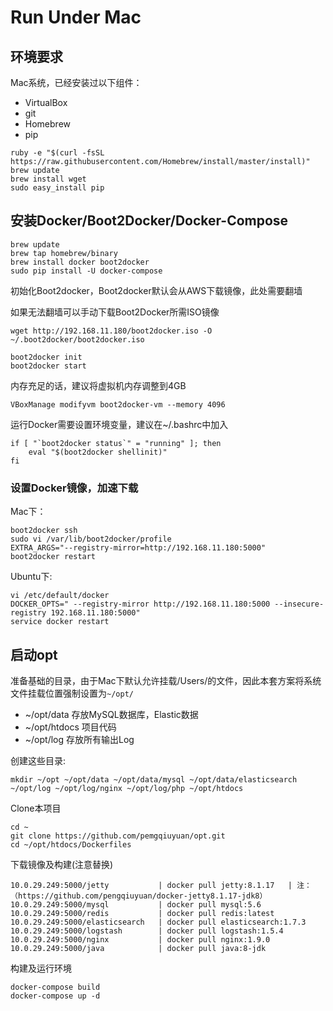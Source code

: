 # Run Under Mac

## 环境要求

Mac系统，已经安装过以下组件：

- VirtualBox
- git
- Homebrew
- pip

```
ruby -e "$(curl -fsSL https://raw.githubusercontent.com/Homebrew/install/master/install)"
brew update
brew install wget
sudo easy_install pip
```

## 安装Docker/Boot2Docker/Docker-Compose

```
brew update
brew tap homebrew/binary
brew install docker boot2docker
sudo pip install -U docker-compose
```


初始化Boot2docker，Boot2docker默认会从AWS下载镜像，此处需要翻墙

如果无法翻墙可以手动下载Boot2Docker所需ISO镜像

```
wget http://192.168.11.180/boot2docker.iso -O ~/.boot2docker/boot2docker.iso
```

```
boot2docker init
boot2docker start
```

内存充足的话，建议将虚拟机内存调整到4GB

```
VBoxManage modifyvm boot2docker-vm --memory 4096
```

运行Docker需要设置环境变量，建议在~/.bashrc中加入

```
if [ "`boot2docker status`" = "running" ]; then
    eval "$(boot2docker shellinit)"
fi
```


### 设置Docker镜像，加速下载

Mac下：

```
boot2docker ssh
sudo vi /var/lib/boot2docker/profile
EXTRA_ARGS="--registry-mirror=http://192.168.11.180:5000"
boot2docker restart
```

Ubuntu下:

```
vi /etc/default/docker
DOCKER_OPTS=" --registry-mirror http://192.168.11.180:5000 --insecure-registry 192.168.11.180:5000"
service docker restart
```

## 启动opt

准备基础的目录，由于Mac下默认允许挂载/Users/的文件，因此本套方案将系统文件挂载位置强制设置为`~/opt/`

- ~/opt/data   存放MySQL数据库，Elastic数据
- ~/opt/htdocs 项目代码
- ~/opt/log    存放所有输出Log

创建这些目录:

```
mkdir ~/opt ~/opt/data ~/opt/data/mysql ~/opt/data/elasticsearch ~/opt/log ~/opt/log/nginx ~/opt/log/php ~/opt/htdocs
```

Clone本项目

```
cd ~
git clone https://github.com/pemgqiuyuan/opt.git
cd ~/opt/htdocs/Dockerfiles
```

下载镜像及构建(注意替换)
```
10.0.29.249:5000/jetty           | docker pull jetty:8.1.17   | 注：（https://github.com/pengqiuyuan/docker-jetty8.1.17-jdk8）
10.0.29.249:5000/mysql           | docker pull mysql:5.6
10.0.29.249:5000/redis           | docker pull redis:latest
10.0.29.249:5000/elasticsearch   | docker pull elasticsearch:1.7.3
10.0.29.249:5000/logstash        | docker pull logstash:1.5.4
10.0.29.249:5000/nginx           | docker pull nginx:1.9.0
10.0.29.249:5000/java            | docker pull java:8-jdk               
```


构建及运行环境

```
docker-compose build
docker-compose up -d
```
